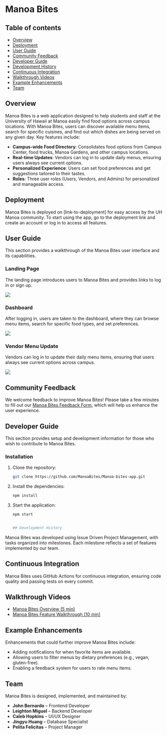 # Manoa Bites

## Table of contents

* [Overview](#overview)
* [Deployment](#deployment)
* [User Guide](#user-guide)
* [Community Feedback](#community-feedback)
* [Developer Guide](#developer-guide)
* [Development History](#development-history)
* [Continuous Integration](#continuous-integration)
* [Walkthrough Videos](#walkthrough-videos)
* [Example Enhancements](#example-enhancements)
* [Team](#team)

## Overview

Manoa Bites is a web application designed to help students and staff at the University of Hawaii at Manoa easily find food options across campus locations. With Manoa Bites, users can discover available menu items, search for specific cuisines, and find out which dishes are being served on any given day. Key features include:

* **Campus-wide Food Directory**: Consolidates food options from Campus Center, food trucks, Manoa Gardens, and other campus locations.
* **Real-time Updates**: Vendors can log in to update daily menus, ensuring users always see current options.
* **Personalized Experience**: Users can set food preferences and get suggestions tailored to their tastes.
* **Roles**: Three user roles (Users, Vendors, and Admins) for personalized and manageable access.

## Deployment

Manoa Bites is deployed on [link-to-deployment] for easy access by the UH Manoa community. To start using the app, go to the deployment link and create an account or log in to access all features.

## User Guide

This section provides a walkthrough of the Manoa Bites user interface and its capabilities.

### Landing Page

The landing page introduces users to Manoa Bites and provides links to log in or sign up.

![](images/landing-page.png)

### Dashboard

After logging in, users are taken to the dashboard, where they can browse menu items, search for specific food types, and set preferences.

![](images/dashboard-page.png)

### Vendor Menu Update

Vendors can log in to update their daily menu items, ensuring that users always see current options across campus.

![](images/vendor-menu-update.png)

## Community Feedback

We welcome feedback to improve Manoa Bites! Please take a few minutes to fill out our [Manoa Bites Feedback Form](https://forms.gle/samplelink), which will help us enhance the user experience.

## Developer Guide

This section provides setup and development information for those who wish to contribute to Manoa Bites.

### Installation

1. Clone the repository:
   ```bash
   git clone https://github.com/ManoaBites/Manoa-bites-app.git

2. Install the dependencies:
   ```bash
   npm install
   
3. Start the application:
   ```bash
   npm start


   ## Development History

Manoa Bites was developed using Issue Driven Project Management, with tasks organized into milestones. Each milestone reflects a set of features implemented by our team.

## Continuous Integration

Manoa Bites uses GitHub Actions for continuous integration, ensuring code quality and passing tests on every commit.

## Walkthrough Videos

* [Manoa Bites Overview (5 min)](https://www.youtube.com/samplelink)
* [Manoa Bites Feature Walkthrough (10 min)](https://www.youtube.com/samplelink)

## Example Enhancements

Enhancements that could further improve Manoa Bites include:

* Adding notifications for when favorite items are available.
* Allowing users to filter menus by dietary preferences (e.g., vegan, gluten-free).
* Enabling a feedback system for users to rate menu items.

## Team

Manoa Bites is designed, implemented, and maintained by:

- **John Bernardo** – Frontend Developer
- **Leighton Miguel** – Backend Developer
- **Caleb Hopkins** – UI/UX Designer
- **Jingyu Huang** – Database Specialist
- **Pelita Felicitas** – Project Manager

